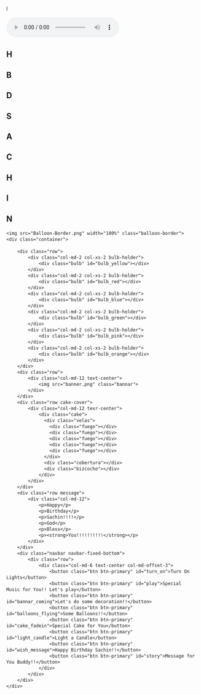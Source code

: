 l<!DOCTYPE html>
<html lang="en">
<head>
	<title>Happy Birthday Sachin!!</title>
	<meta charset="UTF-8" />
	<meta name="description" content="Happy Birthday Sonangi">
	<meta name="robots" content="index, follow" />
    <meta name="keywords" content="Birthday, Happy">
    <meta property="og:type" content="E-Greeting" />
    <meta property="og:image" content="favicon.ico" />
    <meta property="og:description" content="Wish you a very Happy Birthday">
	<meta name="viewport" content="width=device-width, initial-scale=1.0, user-scalable=0, minimum-scale=1.0, maximum-scale=1.0">
	<meta name="apple-mobile-web-app-capable" content="yes">
	<meta name="apple-mobile-web-app-status-bar-style" content="black">
	<meta http-equiv="X-UA-Compatible" content="IE=9; IE=8; IE=7; IE=EDGE" />
	<link rel="stylesheet" href="https://maxcdn.bootstrapcdn.com/bootstrap/5.3.0/css/bootstrap.min.css">
	<link rel="stylesheet" type="text/css" href="stylesheet.css">
	<link rel="stylesheet" type="text/css" href="loading.css">
	<link href='https://fonts.googleapis.com/css?family=Signika' rel='stylesheet' type='text/css'>
	<link rel="stylesheet" href="compiled.css">
</head>

<body>
	<div class="loading"></div>
	<audio class="song" controls loop>
        <source src="hbd.mp3"></source>
	   Your browser isn't supported for this Audio!!.
    </audio>
    <div class="balloons text-center" id="b1">
    	<h2 class="yellow">H</h2>
    </div>
    <div class="balloons text-center" id="b2">
    	<h2 class="blue">B</h2>
    </div>
	<div class="balloons text-center" id="b3">
    	<h2 class="red">D</h2>
    </div>
	<div class="balloons text-center" id="b4">
    	<h2 class="green">S</h2>
    </div>
	<div class="balloons text-center" id="b5">
    	<h2 class="purple">A</h2>
    </div>
    <div class="balloons text-center" id="b6">
    	<h2 class="light-green">C</h2>
    </div>
    <div class="balloons text-center" id="b7">
    	<h2 class="turquoise">H</h2>
	</div>
	<div class="balloons text-center" id="b8">
    	<h2 class="red">I</h2>
	</div>
	<div class="balloons text-center" id="b9">
    	<h2 class="yellow">N</h2>
	</div>

    <img src="Balloon-Border.png" width="100%" class="balloon-border">
	<div class="container">
		
		<div class="row">
			<div class="col-md-2 col-xs-2 bulb-holder">
				<div class="bulb" id="bulb_yellow"></div>
			</div>
			<div class="col-md-2 col-xs-2 bulb-holder">
				<div class="bulb" id="bulb_red"></div>
			</div>
			<div class="col-md-2 col-xs-2 bulb-holder">
				<div class="bulb" id="bulb_blue"></div>
			</div>
			<div class="col-md-2 col-xs-2 bulb-holder">
				<div class="bulb" id="bulb_green"></div>
			</div>
			<div class="col-md-2 col-xs-2 bulb-holder">
				<div class="bulb" id="bulb_pink"></div>
			</div>
			<div class="col-md-2 col-xs-2 bulb-holder">
				<div class="bulb" id="bulb_orange"></div>
			</div>
		</div>
		<div class="row">
			<div class="col-md-12 text-center">
				<img src="banner.png" class="bannar">
			</div>
		</div>
		<div class="row cake-cover">
			<div class="col-md-12 texr-center">
				<div class="cake">
				  <div class="velas">
				    <div class="fuego"></div>
				    <div class="fuego"></div>
				    <div class="fuego"></div>
				    <div class="fuego"></div>
				    <div class="fuego"></div>
				  </div>
				  <div class="cobertura"></div>
				  <div class="bizcocho"></div>
				</div>
			</div>
		</div>
		<div class="row message">
			<div class="col-md-12">
				<p>Happy</p>
				<p>Birthday</p>
				<p>Sachin!!!!</p>
				<p>God</p>
				<p>Bless</p>
				<p><strong>You!!!!!!!!!!</strong></p>
			</div>
		</div>
		<div class="navbar navbar-fixed-bottom">
			<div class="row">
				<div class="col-md-6 text-center col-md-offset-3">
					<button class="btn btn-primary" id="turn_on">Turn On Lights</button>
					<button class="btn btn-primary" id="play">Special Music for You!! Let's play</button>
					<button class="btn btn-primary" id="bannar_coming">Let's do some decoration!!</button>
					<button class="btn btn-primary" id="balloons_flying">Some Balloons!!</button>
					<button class="btn btn-primary" id="cake_fadein">Special Cake for You</button>
					<button class="btn btn-primary" id="light_candle">Light a Candle</button>
					<button class="btn btn-primary" id="wish_message">Happy Birthday Sachin!!</button>
					<button class="btn btn-primary" id="story">Message for You Buddy!!</button>
				</div>
			</div>
		</div>
	</div>
</body>
<script src="https://ajax.googleapis.com/ajax/libs/jquery/1.11.2/jquery.min.js"></script>
<script src="https://maxcdn.bootstrapcdn.com/bootstrap/5.3.0/js/bootstrap.min.js"></script>
<script src="effect.js"></script>
<script>
  (function(i,s,o,g,r,a,m){i['GoogleAnalyticsObject']=r;i[r]=i[r]||function(){
  (i[r].q=i[r].q||[]).push(arguments)},i[r].l=1*new Date();a=s.createElement(o),
  m=s.getElementsByTagName(o)[0];a.async=1;a.src=g;m.parentNode.insertBefore(a,m)
  })(window,document,'script','//www.google-analytics.com/analytics.js','ga');
  ga('create', 'UA-58229732-1', 'auto');
  ga('send', 'pageview');
</script>
</html>
